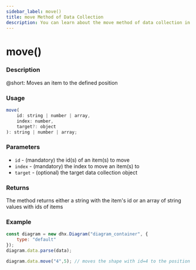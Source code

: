 ```yaml
---
sidebar_label: move()
title: move Method of Data Collection
description: You can learn about the move method of data collection in the documentation of the DHTMLX JavaScript Diagram library. Browse developer guides and API reference, try out code examples and live demos, and download a free 30-day evaluation version of DHTMLX Diagram.
---
```


# move()

### Description

@short: Moves an item to the defined position

### Usage

~~~js
move(
    id: string | number | array, 
    index: number, 
    target?: object
): string | number | array;
~~~

### Parameters

- `id` - (mandatory) the id(s) of an item(s) to move
- `index` - (mandatory) the index to move an item(s) to
- `target` - (optional) the target data collection object

### Returns

The method returns either a string with the item's id or an array of string values with ids of items

### Example

~~~js {6}
const diagram = new dhx.Diagram("diagram_container", {
    type: "default"
});
diagram.data.parse(data);

diagram.data.move("4",5); // moves the shape with id=4 to the position with index 5
~~~
